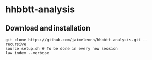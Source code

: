 # hhbbtt-analysis
## Download and installation

```
git clone https://github.com/jaimeleonh/hhbbtt-analysis.git --recursive
source setup.sh # To be done in every new session
law index --verbose
```

